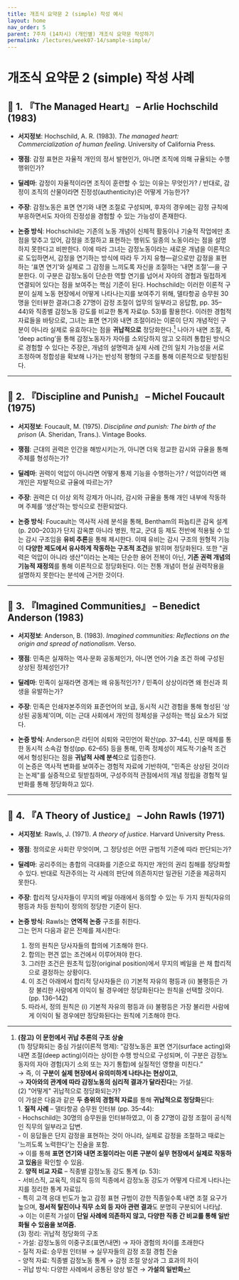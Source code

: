 ```yaml
---
title: 개조식 요약문 2 (simple) 작성 예시
layout: home
nav_order: 5
parent: 7주차 (14차시) (개인별) 개조식 요약문 작성하기
permalink: /lectures/week07-14/sample-simple/
---
```


# 개조식 요약문 2 (simple) 작성 사례

## 📘 1. 『The Managed Heart』 – Arlie Hochschild (1983)

- **서지정보**: Hochschild, A. R. (1983). *The managed heart: Commercialization of human feeling*. University of California Press.

- **쟁점**: 감정 표현은 자율적 개인의 정서 발현인가, 아니면 조직에 의해 규율되는 수행 행위인가?  
- **딜레마**: 감정이 자율적이라면 조직이 훈련할 수 있는 이유는 무엇인가? / 반대로, 감정이 조직의 산물이라면 진정성(authenticity)은 어떻게 가능한가?  
- **주장**: 감정노동은 표면 연기와 내면 조절로 구성되며, 후자의 경우에는 감정 규칙에 부응하면서도 자아의 진정성을 경험할 수 있는 가능성이 존재한다.  
- **논증 방식**: Hochschild는 기존의 노동 개념이 신체적 활동이나 기술적 작업에만 초점을 맞추고 있어, 감정을 조절하고 표현하는 행위도 일종의 노동이라는 점을 설명하지 못한다고 비판한다. 이에 따라 그녀는 감정노동이라는 새로운 개념을 이론적으로 도입하면서, 감정을 연기하는 방식에 따라 두 가지 유형—겉으로만 감정을 표현하는 ‘표면 연기’와 실제로 그 감정을 느끼도록 자신을 조절하는 ‘내면 조절’—을 구분한다. 이 구분은 감정노동이 단순한 역할 연기를 넘어서 자아의 경험과 밀접하게 연결되어 있다는 점을 보여주는 핵심 기준이 된다. Hochschild는 이러한 이론적 구분이 실제 노동 현장에서 어떻게 나타나는지를 보여주기 위해, 델타항공 승무원 30명을 인터뷰한 결과(그중 27명이 감정 조절이 업무의 일부라고 응답함, pp. 35–44)와 직종별 감정노동 강도를 비교한 통계 자료(p. 53)를 활용한다. 이러한 경험적 자료들을 바탕으로, 그녀는 표면 연기와 내면 조절이라는 이론이 단지 개념적인 구분이 아니라 실제로 유효하다는 점을 **귀납적으로** 정당화한다.[^induction] 나아가 내면 조절, 즉 ‘deep acting’을 통해 감정노동자가 자아를 소외당하지 않고 오히려 통합된 방식으로 경험할 수 있다는 주장은, 개념의 설명력과 실제 사례 간의 일치 가능성을 서로 조정하며 정합성을 확보해 나가는 반성적 평형의 구조를 통해 이론적으로 뒷받침된다.

---

## 📘 2. 『Discipline and Punish』 – Michel Foucault (1975)

- **서지정보**: Foucault, M. (1975). *Discipline and punish: The birth of the prison* (A. Sheridan, Trans.). Vintage Books.

- **쟁점**: 근대의 권력은 인간을 해방시키는가, 아니면 더욱 정교한 감시와 규율을 통해 주체를 형성하는가?  
- **딜레마**: 권력이 억압이 아니라면 어떻게 통제 기능을 수행하는가? / 억압이라면 왜 개인은 자발적으로 규율에 따르는가?  
- **주장**: 권력은 더 이상 외적 강제가 아니라, 감시와 규율을 통해 개인 내부에 작동하며 주체를 ‘생산’하는 방식으로 전환되었다.  
- **논증 방식**: Foucault는 역사적 사례 분석을 통해, Bentham의 파놉티콘 감옥 설계(p. 200–203)가 단지 감옥뿐 아니라 병원, 학교, 군대 등 제도 전반에 적용될 수 있는 감시 구조임을 **유비 추론**을 통해 제시한다. 이때 유비는 감시 구조의 원형적 기능이 **다양한 제도에서 유사하게 작동하는 구조적 조건**을 밝히며 정당화된다. 또한 "권력은 억압이 아니라 생산"이라는 논제는 단순한 용어 전복이 아닌, **기존 권력 개념의 기능적 재정의**를 통해 이론적으로 정당화된다. 이는 전통 개념이 현실 권력작용을 설명하지 못한다는 분석에 근거한 것이다.

---

## 📘 3. 『Imagined Communities』 – Benedict Anderson (1983)

- **서지정보**: Anderson, B. (1983). *Imagined communities: Reflections on the origin and spread of nationalism*. Verso.

- **쟁점**: 민족은 실재하는 역사·문화 공동체인가, 아니면 언어·기술 조건 하에 구성된 상상된 정체성인가?  

- **딜레마**: 민족이 실재라면 경계는 왜 유동적인가? / 민족이 상상이라면 왜 헌신과 희생을 유발하는가?  

- **주장**: 민족은 인쇄자본주의와 표준언어의 보급, 동시적 시간 경험을 통해 형성된 ‘상상된 공동체’이며, 이는 근대 사회에서 개인의 정체성을 구성하는 핵심 요소가 되었다.  

- **논증 방식**: Anderson은 라틴어 쇠퇴와 국민언어 확산(pp. 37–44), 신문 매체를 통한 동시적 소속감 형성(pp. 62–65) 등을 통해, 민족 정체성이 제도적·기술적 조건에서 형성된다는 점을 **귀납적 사례 분석**으로 입증한다.  
  이 논증은 역사적 변화를 보여주는 경험적 자료에 기반하여, "민족은 상상된 것이라는 논제"를 실증적으로 뒷받침하며, 구성주의적 관점에서의 개념 정립을 경험적 일반화를 통해 정당화하고 있다.

---

## 📘 4. 『A Theory of Justice』 – John Rawls (1971)

- **서지정보**: Rawls, J. (1971). *A theory of justice*. Harvard University Press.

- **쟁점**: 정의로운 사회란 무엇이며, 그 정당성은 어떤 규범적 기준에 따라 판단되는가?

- **딜레마**: 공리주의는 총합의 극대화를 기준으로 하지만 개인의 권리 침해를 정당화할 수 있다. 반대로 직관주의는 각 사례의 판단에 의존하지만 일관된 기준을 제공하지 못한다.

- **주장**: 합리적 당사자들이 무지의 베일 아래에서 동의할 수 있는 두 가지 원칙(자유의 평등과 차등 원칙)이 정의의 정당한 기준이 된다.

- **논증 방식**: Rawls는 **연역적 논증** 구조를 취한다.  
  그는 먼저 다음과 같은 전제를 제시한다:  

  1. 정의 원칙은 당사자들의 합의에 기초해야 한다.  
  2. 합의는 편견 없는 조건에서 이루어져야 한다.  
  3. 그러한 조건은 원초적 입장(original position)에서 무지의 베일을 쓴 채 합리적으로 결정하는 상황이다.  
  4. 이 조건 아래에서 합리적 당사자들은 (i) 기본적 자유의 평등과 (ii) 불평등은 가장 불리한 사람에게 이익이 될 경우에만 정당화된다는 원칙을 선택할 것이다. (pp. 136–142)  
  5. 따라서, 정의 원칙은 (i) 기본적 자유의 평등과 (ii) 불평등은 가장 불리한 사람에게 이익이 될 경우에만 정당화된다는 원칙에 기초해야 한다.  

[^induction]: **(참고) 이 문헌에서 귀납 추론의 구조 상술** <br> (1) 정당화되는 중심 가설(이론적 명제): “감정노동은 표면 연기(surface acting)와 내면 조절(deep acting)이라는 상이한 수행 방식으로 구성되며, 이 구분은 감정노동자의 자아 경험(자기 소외 또는 자기 통합)에 실질적인 영향을 미친다.” <br> → 즉, 이 **구분이 실제 현장에서 유의미하게 나타나는 현상이고**,  <br> → **자아와의 관계에 따라 감정노동의 심리적 결과가 달라진다**는 가설. <br> (2) "어떻게" 귀납적으로 정당화되는가?<br> 이 가설은 다음과 같은 **두 층위의 경험적 자료**를 통해 **귀납적으로 정당화**된다:<br> 1. **질적 사례** – 델타항공 승무원 인터뷰 (pp. 35–44):  <br> - Hochschild는 30명의 승무원을 인터뷰하였고, 이 중 27명이 감정 조절이 공식적인 직무의 일부라고 답변. <br> - 이 응답들은 단지 감정을 표현하는 것이 아니라, 실제로 감정을 조절하고 때로는 '느끼도록 노력한다'는 진술을 포함. <br> → 이를 통해 **표면 연기와 내면 조절이라는 이론 구분이 실무 현장에서 실제로 작동하고 있음**을 확인할 수 있음.<br> 2. **양적 비교 자료** – 직종별 감정노동 강도 통계 (p. 53): <br> - 서비스직, 교육직, 의료직 등의 직종에서 감정노동 강도가 어떻게 다르게 나타나는지를 정리한 통계 자료임.  <br> - 특히 고객 응대 빈도가 높고 감정 표현 규범이 강한 직종일수록 내면 조절 요구가 높으며, **정서적 탈진이나 직무 소외 등 자아 관련 결과**도 분명히 구분되어 나타남. <br> → 이는 이론적 가설이 **단일 사례에 의존하지 않고, 다양한 직종 간 비교를 통해 일반화될 수 있음을 보여줌.** <br> (3) 정리: 귀납적 정당화의 구조 <br> - 가설: 감정노동의 이중구조(표면/내면) → 자아 경험의 차이를 초래한다  <br> - 질적 자료: 승무원 인터뷰 → 실무자들의 감정 조절 경험 진술  <br> - 양적 자료: 직종별 감정노동 통계 → 감정 조절 양상과 그 효과의 차이  <br> - 귀납 방식: 다양한 사례에서 공통된 양상 발견 → **가설의 일반화**